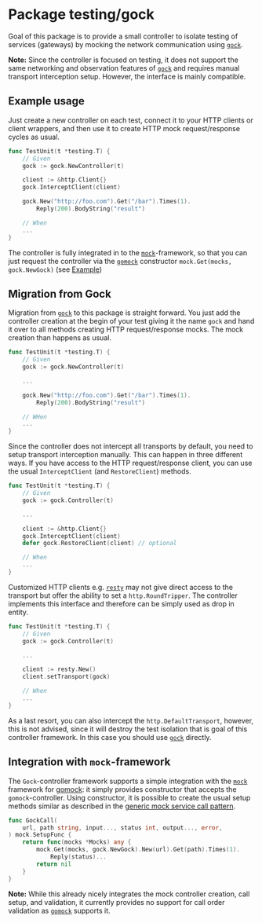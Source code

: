 # Package testing/gock

Goal of this package is to provide a small controller to isolate testing of
services (gateways) by mocking the network communication using [`gock`][gock].

**Note:** Since the controller is focused on testing, it does not support the
same networking and observation features of [`gock`][gock] and requires manual
transport interception setup. However, the interface is mainly compatible.


## Example usage

Just create a new controller on each test, connect it to your HTTP clients or
client wrappers, and then use it to create HTTP mock request/response cycles
as usual.


```go
func TestUnit(t *testing.T) {
    // Given
    gock := gock.NewController(t)

    client := &http.Client{}
    gock.InterceptClient(client)

    gock.New("http://foo.com").Get("/bar").Times(1).
        Reply(200).BodyString("result")

    // When
    ...
}
```

The controller is fully integrated in to the [`mock`](../mock)-framework, so
that you can just request the controller via the [`gomock`][gomock] constructor
`mock.Get(mocks, gock.NewGock)` (see
[Example](#integration-with-mock-framework))


## Migration from Gock

Migration from [`gock`][gock] to this package is straight forward. You just add
the controller creation at the begin of your test giving it the name `gock` and
hand it over to all methods creating HTTP request/response mocks. The mock
creation than happens as usual.

```go
func TestUnit(t *testing.T) {
    // Given
    gock := gock.NewController(t)

    ...

    gock.New("http://foo.com").Get("/bar").Times(1).
        Reply(200).BodyString("result")

    // WHen
    ...
}
```

Since the controller does not intercept all transports by default, you need to
setup transport interception manually. This can happen in three different ways.
If you have access to the HTTP request/response client, you can use the usual
`InterceptClient` (and `RestoreClient`) methods.

```go
func TestUnit(t *testing.T) {
    // Given
    gock := gock.Controller(t)

    ...

    client := &http.Client{}
    gock.InterceptClient(client)
    defer gock.RestoreClient(client) // optional

    // When
    ...
}
```

Customized HTTP clients e.g. [`resty`][resty] may not give direct access to the
transport but offer the ability to set a `http.RoundTripper`. The controller
implements this interface and therefore can be simply used as drop in entity.

```go
func TestUnit(t *testing.T) {
    // Given
    gock := gock.Controller(t)

    ...

    client := resty.New()
    client.setTransport(gock)

    // When
    ...
}
```

As a last resort, you can also intercept the `http.DefaultTransport`, however,
this is not advised, since it will destroy the test isolation that is goal of
this controller framework. In this case you should use [`gock`][gock] directly.


## Integration with `mock`-framework

The `Gock`-controller framework supports a simple integration with the
[`mock`](../mock) framework for [gomock][gomock]: it simply provides constructor
that accepts the `gomock`-controller. Using constructor, it is possible to
create the usual setup methods similar as described in the
[generic mock service call pattern](../mock#generic-mock-service-call-pattern).

```go
func GockCall(
    url, path string, input..., status int, output..., error,
) mock.SetupFunc {
    return func(mocks *Mocks) any {
        mock.Get(mocks, gock.NewGock).New(url).Get(path).Times(1).
            Reply(status)...
        return nil
    }
}
```

**Note:** While this already nicely integrates the mock controller creation,
call setup, and validation, it currently provides no support for call order
validation as [`gomock`][gomock] supports it.


[gomock]: <https://go.uber.org/mock>
[gock]: <https://github.com/h2non/gock>
[resty]: <https://github.com/go-resty/resty>
